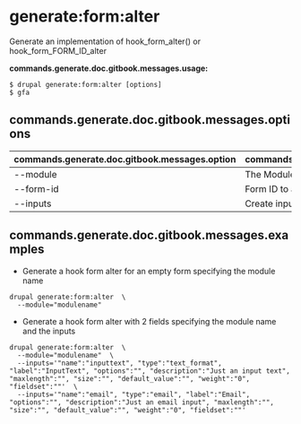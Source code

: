 # generate:form:alter
Generate an implementation of hook_form_alter() or hook_form_FORM_ID_alter

**commands.generate.doc.gitbook.messages.usage:**
```
$ drupal generate:form:alter [options]
$ gfa
```

## commands.generate.doc.gitbook.messages.options
commands.generate.doc.gitbook.messages.option | commands.generate.doc.gitbook.messages.details
-------|-------------
--module | The Module name.
--form-id | Form ID to alter
--inputs | Create inputs in a form.

## commands.generate.doc.gitbook.messages.examples
* Generate a hook form alter for an empty form specifying the module name
```
drupal generate:form:alter  \
  --module="modulename"
```
* Generate a hook form alter with 2 fields specifying the module name and the inputs
```
drupal generate:form:alter  \
  --module="modulename"  \
  --inputs='"name":"inputtext", "type":"text_format", "label":"InputText", "options":"", "description":"Just an input text", "maxlength":"", "size":"", "default_value":"", "weight":"0", "fieldset":""'  \
  --inputs='"name":"email", "type":"email", "label":"Email", "options":"", "description":"Just an email input", "maxlength":"", "size":"", "default_value":"", "weight":"0", "fieldset":""'
```
